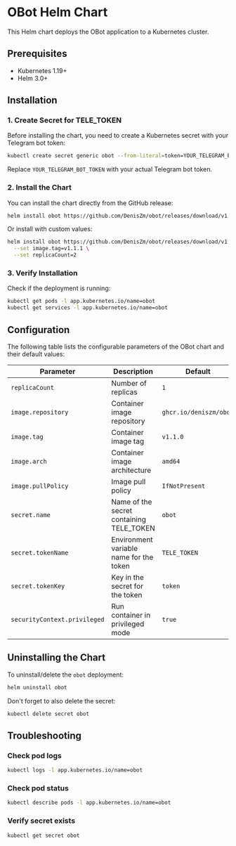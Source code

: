 # OBot Helm Chart

This Helm chart deploys the OBot application to a Kubernetes cluster.

## Prerequisites

- Kubernetes 1.19+
- Helm 3.0+

## Installation

### 1. Create Secret for TELE_TOKEN

Before installing the chart, you need to create a Kubernetes secret with your Telegram bot token:

```bash
kubectl create secret generic obot --from-literal=token=YOUR_TELEGRAM_BOT_TOKEN
```

Replace `YOUR_TELEGRAM_BOT_TOKEN` with your actual Telegram bot token.

### 2. Install the Chart

You can install the chart directly from the GitHub release:

```bash
helm install obot https://github.com/DenisZm/obot/releases/download/v1.1.1/obot-1.1.0.tgz
```

Or install with custom values:

```bash
helm install obot https://github.com/DenisZm/obot/releases/download/v1.1.1/obot-1.1.1.tgz \
  --set image.tag=v1.1.1 \
  --set replicaCount=2
```

### 3. Verify Installation

Check if the deployment is running:

```bash
kubectl get pods -l app.kubernetes.io/name=obot
kubectl get services -l app.kubernetes.io/name=obot
```

## Configuration

The following table lists the configurable parameters of the OBot chart and their default values:

| Parameter | Description | Default |
|-----------|-------------|---------|
| `replicaCount` | Number of replicas | `1` |
| `image.repository` | Container image repository | `ghcr.io/deniszm/obot` |
| `image.tag` | Container image tag | `v1.1.0` |
| `image.arch` | Container image architecture | `amd64` |
| `image.pullPolicy` | Image pull policy | `IfNotPresent` |
| `secret.name` | Name of the secret containing TELE_TOKEN | `obot` |
| `secret.tokenName` | Environment variable name for the token | `TELE_TOKEN` |
| `secret.tokenKey` | Key in the secret for the token | `token` |
| `securityContext.privileged` | Run container in privileged mode | `true` |

## Uninstalling the Chart

To uninstall/delete the `obot` deployment:

```bash
helm uninstall obot
```

Don't forget to also delete the secret:

```bash
kubectl delete secret obot
```

## Troubleshooting

### Check pod logs

```bash
kubectl logs -l app.kubernetes.io/name=obot
```

### Check pod status

```bash
kubectl describe pods -l app.kubernetes.io/name=obot
```

### Verify secret exists

```bash
kubectl get secret obot
```
